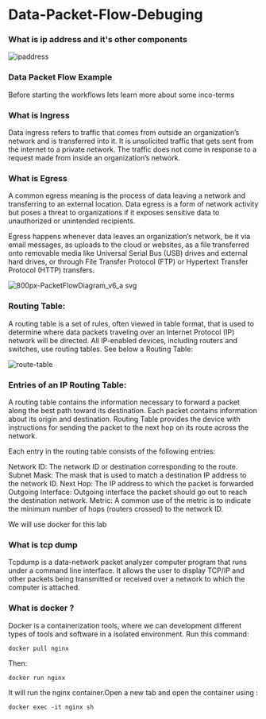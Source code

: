 # Data-Packet-Flow-Debuging


### What is ip address and it's other components 


![ipaddress](https://user-images.githubusercontent.com/60421249/152775019-f79dc90d-d795-433c-847f-6212d2a80818.png)


### Data Packet Flow Example

Before starting the workflows lets learn more about some inco-terms

### What is Ingress 

Data ingress refers to traffic that comes from outside an organization’s network and is transferred into it. It is unsolicited traffic that gets sent from the internet to a private network. The traffic does not come in response to a request made from inside an organization’s network. 

### What is Egress

A common egress meaning is the process of data leaving a network and transferring to an external location. Data egress is a form of network activity but poses a threat to organizations if it exposes sensitive data to unauthorized or unintended recipients.

Egress happens whenever data leaves an organization’s network, be it via email messages, as uploads to the cloud or websites, as a file transferred onto removable media like Universal Serial Bus (USB) drives and external hard drives, or through File Transfer Protocol (FTP) or Hypertext Transfer Protocol (HTTP) transfers.

![800px-PacketFlowDiagram_v6_a svg](https://user-images.githubusercontent.com/60421249/152416474-89dc272e-44bd-403b-9e1d-43a42ea0b5d0.png)


### Routing Table:

A routing table is a set of rules, often viewed in table format, that is used to determine where data packets traveling over an Internet Protocol (IP) network will be directed. All IP-enabled devices, including routers and switches, use routing tables. See below a Routing Table:

![route-table](https://user-images.githubusercontent.com/60421249/152777370-cde0f85c-008d-4468-a979-53be0eca5e1b.png)

 
### Entries of an IP Routing Table:
A routing table contains the information necessary to forward a packet along the best path toward its destination. Each packet contains information about its origin and destination. Routing Table provides the device with instructions for sending the packet to the next hop on its route across the network.

Each entry in the routing table consists of the following entries:

Network ID:
The network ID or destination corresponding to the route.
Subnet Mask:
The mask that is used to match a destination IP address to the network ID.
Next Hop:
The IP address to which the packet is forwarded
Outgoing Interface:
Outgoing interface the packet should go out to reach the destination network.
Metric:
A common use of the metric is to indicate the minimum number of hops (routers crossed) to the network ID.

We will use docker for this lab

### What is tcp dump

Tcpdump is a data-network packet analyzer computer program that runs under a command line interface. It allows the user to display TCP/IP and other packets being transmitted or received over a network to which the computer is attached.

### What is docker ?

Docker is a containerization tools, where we can development different types of tools and software in a isolated environment.
Run this command:
```
docker pull nginx
```
Then:
```
docker run nginx
```
It will run the nginx container.Open a new tab and open the container using :
```
docker exec -it nginx sh
```

